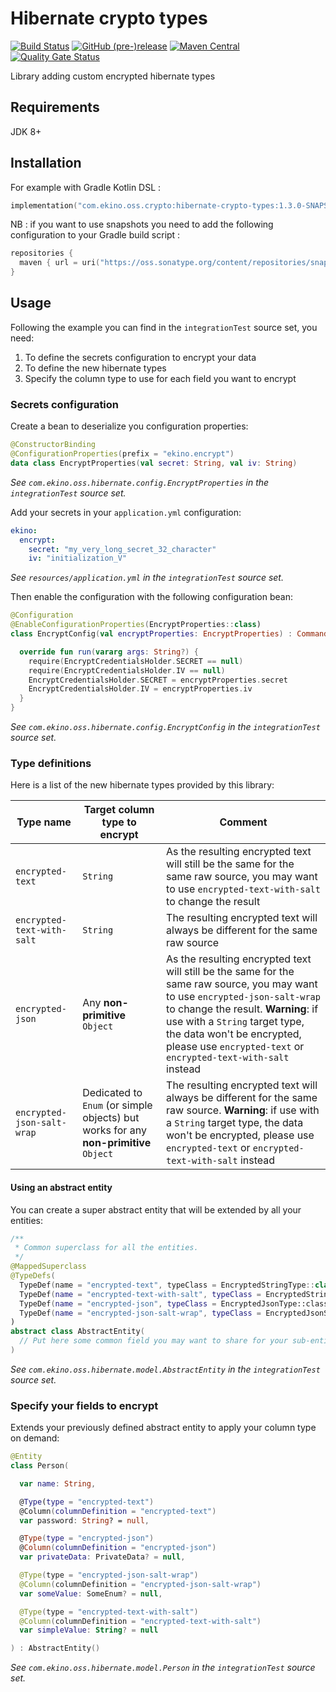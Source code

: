 # Hibernate crypto types

[![Build Status](https://github.com/ekino/hibernate-crypto-types/workflows/Build%20branch/badge.svg?branch=master)](https://github.com/ekino/hibernate-crypto-types/actions?query=workflow%3A%22Build+branch%22+branch%3Amaster)
[![GitHub (pre-)release](https://img.shields.io/github/release/ekino/hibernate-crypto-types/all.svg)](https://github.com/ekino/hibernate-crypto-types/releases)
[![Maven Central](https://img.shields.io/maven-central/v/com.ekino.oss.crypto/hibernate-crypto-types)](https://search.maven.org/search?q=a:hibernate-crypto-types)
[![Quality Gate Status](https://sonarcloud.io/api/project_badges/measure?project=ekino_hibernate-crypto-types&metric=alert_status)](https://sonarcloud.io/dashboard?id=ekino_hibernate-crypto-types)

Library adding custom encrypted hibernate types

## Requirements

JDK 8+

## Installation

For example with Gradle Kotlin DSL :

```kotlin
implementation("com.ekino.oss.crypto:hibernate-crypto-types:1.3.0-SNAPSHOT")
```

NB : if you want to use snapshots you need to add the following configuration to your Gradle build script :

```kotlin
repositories {
  maven { url = uri("https://oss.sonatype.org/content/repositories/snapshots/") }
}
```

## Usage

Following the example you can find in the `integrationTest` source set, you need:

1. To define the secrets configuration to encrypt your data
2. To define the new hibernate types
3. Specify the column type to use for each field you want to encrypt

### Secrets configuration

Create a bean to deserialize you configuration properties:
```kotlin
@ConstructorBinding
@ConfigurationProperties(prefix = "ekino.encrypt")
data class EncryptProperties(val secret: String, val iv: String)
```
_See `com.ekino.oss.hibernate.config.EncryptProperties` in the `integrationTest` source set._

Add your secrets in your `application.yml` configuration:
```yaml
ekino:
  encrypt:
    secret: "my_very_long_secret_32_character"
    iv: "initialization_V"
```
_See `resources/application.yml` in the `integrationTest` source set._

Then enable the configuration with the following configuration bean:
```kotlin
@Configuration
@EnableConfigurationProperties(EncryptProperties::class)
class EncryptConfig(val encryptProperties: EncryptProperties) : CommandLineRunner {

  override fun run(vararg args: String?) {
    require(EncryptCredentialsHolder.SECRET == null)
    require(EncryptCredentialsHolder.IV == null)
    EncryptCredentialsHolder.SECRET = encryptProperties.secret
    EncryptCredentialsHolder.IV = encryptProperties.iv
  }
}
```
_See `com.ekino.oss.hibernate.config.EncryptConfig` in the `integrationTest` source set._

### Type definitions

Here is a list of the new hibernate types provided by this library:

Type name|Target column type to encrypt|Comment
---|---|---|
`encrypted-text`|`String`|As the resulting encrypted text will still be the same for the same raw source, you may want to use `encrypted-text-with-salt` to change the result
`encrypted-text-with-salt`|`String`|The resulting encrypted text will always be different for the same raw source
`encrypted-json`|Any **non-primitive** `Object`|As the resulting encrypted text will still be the same for the same raw source, you may want to use `encrypted-json-salt-wrap` to change the result. **Warning**: if use with a `String` target type, the data won't be encrypted, please use `encrypted-text` or `encrypted-text-with-salt` instead
`encrypted-json-salt-wrap`|Dedicated to `Enum` (or simple objects) but works for any **non-primitive** `Object`|The resulting encrypted text will always be different for the same raw source. **Warning**: if use with a `String` target type, the data won't be encrypted, please use `encrypted-text` or `encrypted-text-with-salt` instead


#### Using an abstract entity

You can create a super abstract entity that will be extended by all your entities:
````kotlin
/**
 * Common superclass for all the entities.
 */
@MappedSuperclass
@TypeDefs(
  TypeDef(name = "encrypted-text", typeClass = EncryptedStringType::class),
  TypeDef(name = "encrypted-text-with-salt", typeClass = EncryptedStringWithSaltType::class),
  TypeDef(name = "encrypted-json", typeClass = EncryptedJsonType::class),
  TypeDef(name = "encrypted-json-salt-wrap", typeClass = EncryptedJsonSaltWrapType::class)
)
abstract class AbstractEntity(
  // Put here some common field you may want to share for your sub-entities
)
````
_See `com.ekino.oss.hibernate.model.AbstractEntity` in the `integrationTest` source set._

### Specify your fields to encrypt

Extends your previously defined abstract entity to apply your column type on demand:
````kotlin
@Entity
class Person(

  var name: String,

  @Type(type = "encrypted-text")
  @Column(columnDefinition = "encrypted-text")
  var password: String? = null,

  @Type(type = "encrypted-json")
  @Column(columnDefinition = "encrypted-json")
  var privateData: PrivateData? = null,

  @Type(type = "encrypted-json-salt-wrap")
  @Column(columnDefinition = "encrypted-json-salt-wrap")
  var someValue: SomeEnum? = null,

  @Type(type = "encrypted-text-with-salt")
  @Column(columnDefinition = "encrypted-text-with-salt")
  var simpleValue: String? = null

) : AbstractEntity()
````
_See `com.ekino.oss.hibernate.model.Person` in the `integrationTest` source set._
